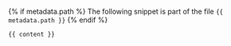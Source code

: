 {% if metadata.path %}
The following snippet is part of the file `{{ metadata.path }}`
{% endif %}

````
{{ content }}
````
